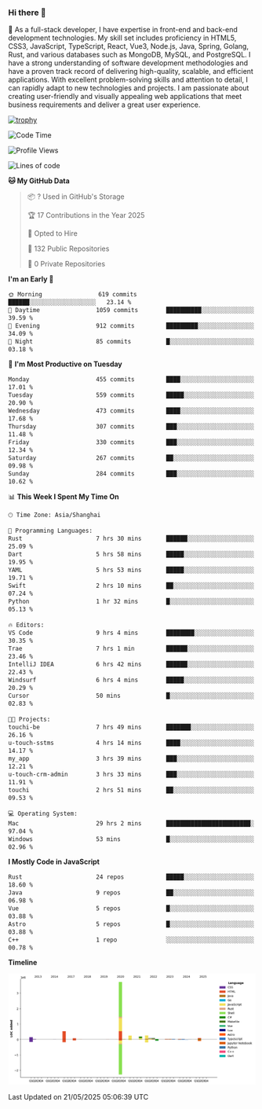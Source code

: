 ### Hi there 👋

🌱 As a full-stack developer, I have expertise in front-end and back-end development technologies. My skill set includes proficiency in HTML5, CSS3, JavaScript, TypeScript, React, Vue3, Node.js, Java, Spring, Golang, Rust, and various databases such as MongoDB, MySQL, and PostgreSQL. I have a strong understanding of software development methodologies and have a proven track record of delivering high-quality, scalable, and efficient applications. With excellent problem-solving skills and attention to detail, I can rapidly adapt to new technologies and projects. I am passionate about creating user-friendly and visually appealing web applications that meet business requirements and deliver a great user experience.

[![trophy](https://github-profile-trophy.vercel.app/?username=elton&rank=SECRET,SSS,SS,S,AAA,AA,A&theme=onedark&no-frame=true&margin-w=10)](https://github.com/ryo-ma/github-profile-trophy)

<!--START_SECTION:waka-->
![Code Time](http://img.shields.io/badge/Code%20Time-1%2C655%20hrs%2020%20mins-blue)

![Profile Views](http://img.shields.io/badge/Profile%20Views-1-blue)

![Lines of code](https://img.shields.io/badge/From%20Hello%20World%20I%27ve%20Written-5.7%20million%20lines%20of%20code-blue)

**🐱 My GitHub Data** 

> 📦 ? Used in GitHub's Storage 
 > 
> 🏆 17 Contributions in the Year 2025
 > 
> 💼 Opted to Hire
 > 
> 📜 132 Public Repositories 
 > 
> 🔑 0 Private Repositories 
 > 
**I'm an Early 🐤** 

```text
🌞 Morning                619 commits         ██████░░░░░░░░░░░░░░░░░░░   23.14 % 
🌆 Daytime                1059 commits        ██████████░░░░░░░░░░░░░░░   39.59 % 
🌃 Evening                912 commits         █████████░░░░░░░░░░░░░░░░   34.09 % 
🌙 Night                  85 commits          █░░░░░░░░░░░░░░░░░░░░░░░░   03.18 % 
```
📅 **I'm Most Productive on Tuesday** 

```text
Monday                   455 commits         ████░░░░░░░░░░░░░░░░░░░░░   17.01 % 
Tuesday                  559 commits         █████░░░░░░░░░░░░░░░░░░░░   20.90 % 
Wednesday                473 commits         ████░░░░░░░░░░░░░░░░░░░░░   17.68 % 
Thursday                 307 commits         ███░░░░░░░░░░░░░░░░░░░░░░   11.48 % 
Friday                   330 commits         ███░░░░░░░░░░░░░░░░░░░░░░   12.34 % 
Saturday                 267 commits         ██░░░░░░░░░░░░░░░░░░░░░░░   09.98 % 
Sunday                   284 commits         ███░░░░░░░░░░░░░░░░░░░░░░   10.62 % 
```


📊 **This Week I Spent My Time On** 

```text
🕑︎ Time Zone: Asia/Shanghai

💬 Programming Languages: 
Rust                     7 hrs 30 mins       ██████░░░░░░░░░░░░░░░░░░░   25.09 % 
Dart                     5 hrs 58 mins       █████░░░░░░░░░░░░░░░░░░░░   19.95 % 
YAML                     5 hrs 53 mins       █████░░░░░░░░░░░░░░░░░░░░   19.71 % 
Swift                    2 hrs 10 mins       ██░░░░░░░░░░░░░░░░░░░░░░░   07.24 % 
Python                   1 hr 32 mins        █░░░░░░░░░░░░░░░░░░░░░░░░   05.13 % 

🔥 Editors: 
VS Code                  9 hrs 4 mins        ████████░░░░░░░░░░░░░░░░░   30.35 % 
Trae                     7 hrs 1 min         ██████░░░░░░░░░░░░░░░░░░░   23.46 % 
IntelliJ IDEA            6 hrs 42 mins       ██████░░░░░░░░░░░░░░░░░░░   22.43 % 
Windsurf                 6 hrs 4 mins        █████░░░░░░░░░░░░░░░░░░░░   20.29 % 
Cursor                   50 mins             █░░░░░░░░░░░░░░░░░░░░░░░░   02.83 % 

🐱‍💻 Projects: 
touchi-be                7 hrs 49 mins       ███████░░░░░░░░░░░░░░░░░░   26.16 % 
u-touch-sstms            4 hrs 14 mins       ████░░░░░░░░░░░░░░░░░░░░░   14.17 % 
my_app                   3 hrs 39 mins       ███░░░░░░░░░░░░░░░░░░░░░░   12.21 % 
u-touch-crm-admin        3 hrs 33 mins       ███░░░░░░░░░░░░░░░░░░░░░░   11.91 % 
touchi                   2 hrs 51 mins       ██░░░░░░░░░░░░░░░░░░░░░░░   09.53 % 

💻 Operating System: 
Mac                      29 hrs 2 mins       ████████████████████████░   97.04 % 
Windows                  53 mins             █░░░░░░░░░░░░░░░░░░░░░░░░   02.96 % 
```

**I Mostly Code in JavaScript** 

```text
Rust                     24 repos            █████░░░░░░░░░░░░░░░░░░░░   18.60 % 
Java                     9 repos             ██░░░░░░░░░░░░░░░░░░░░░░░   06.98 % 
Vue                      5 repos             █░░░░░░░░░░░░░░░░░░░░░░░░   03.88 % 
Astro                    5 repos             █░░░░░░░░░░░░░░░░░░░░░░░░   03.88 % 
C++                      1 repo              ░░░░░░░░░░░░░░░░░░░░░░░░░   00.78 % 
```



**Timeline**

![Lines of Code chart](https://raw.githubusercontent.com/elton/elton/main/assets/bar_graph.png)


 Last Updated on 21/05/2025 05:06:39 UTC
<!--END_SECTION:waka-->

<!--
**elton/elton** is a ✨ _special_ ✨ repository because its `README.md` (this file) appears on your GitHub profile.

Here are some ideas to get you started:

- 🔭 I’m currently working on ...
- 🌱 I’m currently learning ...
- 👯 I’m looking to collaborate on ...
- 🤔 I’m looking for help with ...
- 💬 Ask me about ...
- 📫 How to reach me: ...
- 😄 Pronouns: ...
- ⚡ Fun fact: ...
-->
